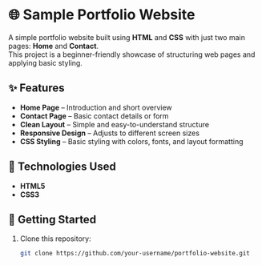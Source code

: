 # 🌐 Sample Portfolio Website

A simple portfolio website built using **HTML** and **CSS** with just two main pages: **Home** and **Contact**.  
This project is a beginner-friendly showcase of structuring web pages and applying basic styling.

## ✨ Features
- **Home Page** – Introduction and short overview  
- **Contact Page** – Basic contact details or form  
- **Clean Layout** – Simple and easy-to-understand structure  
- **Responsive Design** – Adjusts to different screen sizes  
- **CSS Styling** – Basic styling with colors, fonts, and layout formatting  

## 📂 Technologies Used
- **HTML5**  
- **CSS3**  

## 🚀 Getting Started
1. Clone this repository:
   ```bash
   git clone https://github.com/your-username/portfolio-website.git
